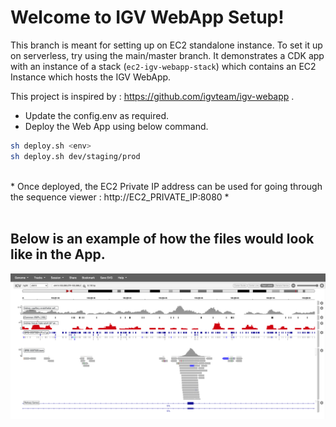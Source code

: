 
# Welcome to IGV WebApp Setup!

This branch is meant for setting up on EC2 standalone instance. To set it up on serverless, try using the main/master branch.
It demonstrates a CDK app with an instance of a stack (`ec2-igv-webapp-stack`) which contains an EC2 Instance which hosts the IGV WebApp.

This project is inspired by : https://github.com/igvteam/igv-webapp .

- Update the config.env as required.
- Deploy the Web App using below command.

```bash
sh deploy.sh <env>
sh deploy.sh dev/staging/prod
```

<br />
* Once deployed, the EC2 Private IP address can be used for going through the sequence viewer : http://EC2_PRIVATE_IP:8080 *

<br />
<br />

## Below is an example of how the files would look like in the App.

![](Example.png)
